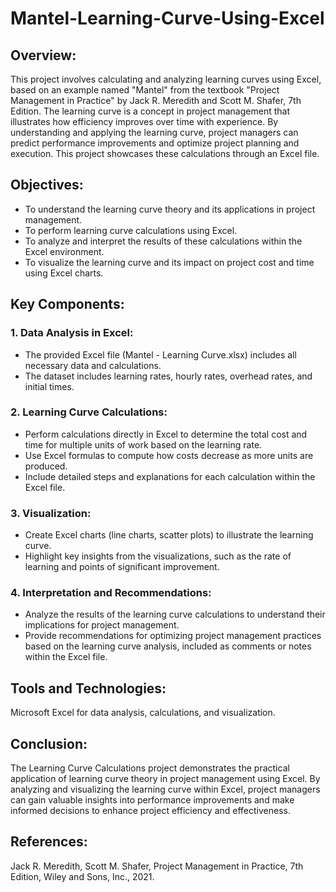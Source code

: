 # Mantel-Learning-Curve-Using-Excel

## Overview:

This project involves calculating and analyzing learning curves using Excel, based on an example named "Mantel" from the textbook "Project Management in Practice" by Jack R. Meredith and Scott M. Shafer, 7th Edition. The learning curve is a concept in project management that illustrates how efficiency improves over time with experience. By understanding and applying the learning curve, project managers can predict performance improvements and optimize project planning and execution. This project showcases these calculations through an Excel file.

## Objectives:

* To understand the learning curve theory and its applications in project management.
* To perform learning curve calculations using Excel.
* To analyze and interpret the results of these calculations within the Excel environment.
* To visualize the learning curve and its impact on project cost and time using Excel charts.

## Key Components:

### 1. Data Analysis in Excel:

* The provided Excel file (Mantel - Learning Curve.xlsx) includes all necessary data and calculations.
* The dataset includes learning rates, hourly rates, overhead rates, and initial times.

### 2. Learning Curve Calculations:

* Perform calculations directly in Excel to determine the total cost and time for multiple units of work based on the learning rate.
* Use Excel formulas to compute how costs decrease as more units are produced.
* Include detailed steps and explanations for each calculation within the Excel file.

### 3. Visualization:

* Create Excel charts (line charts, scatter plots) to illustrate the learning curve.
* Highlight key insights from the visualizations, such as the rate of learning and points of significant improvement.

### 4. Interpretation and Recommendations:

* Analyze the results of the learning curve calculations to understand their implications for project management.
* Provide recommendations for optimizing project management practices based on the learning curve analysis, included as comments or notes within the Excel file.

## Tools and Technologies:

Microsoft Excel for data analysis, calculations, and visualization.

## Conclusion:

The Learning Curve Calculations project demonstrates the practical application of learning curve theory in project management using Excel. By analyzing and visualizing the learning curve within Excel, project managers can gain valuable insights into performance improvements and make informed decisions to enhance project efficiency and effectiveness.

## References:

Jack R. Meredith, Scott M. Shafer, Project Management in Practice, 7th Edition, Wiley and Sons, Inc., 2021.
